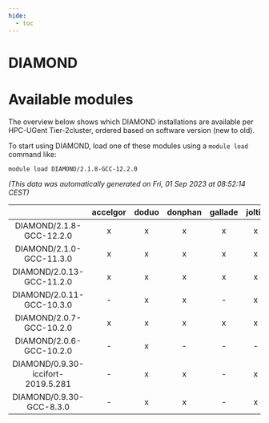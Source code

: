 ```yaml
---
hide:
  - toc
---
```


DIAMOND
=======

# Available modules


The overview below shows which DIAMOND installations are available per HPC-UGent Tier-2cluster, ordered based on software version (new to old).

To start using DIAMOND, load one of these modules using a `module load` command like:

```shell
module load DIAMOND/2.1.8-GCC-12.2.0
```

*(This data was automatically generated on Fri, 01 Sep 2023 at 08:52:14 CEST)*  

| |accelgor|doduo|donphan|gallade|joltik|skitty|swalot|victini|
| :---: | :---: | :---: | :---: | :---: | :---: | :---: | :---: | :---: |
|DIAMOND/2.1.8-GCC-12.2.0|x|x|x|x|x|x|x|x|
|DIAMOND/2.1.0-GCC-11.3.0|x|x|x|x|x|x|x|x|
|DIAMOND/2.0.13-GCC-11.2.0|x|x|x|x|x|x|x|x|
|DIAMOND/2.0.11-GCC-10.3.0|-|x|x|-|x|x|x|x|
|DIAMOND/2.0.7-GCC-10.2.0|x|x|x|x|x|x|x|x|
|DIAMOND/2.0.6-GCC-10.2.0|-|x|-|-|-|-|-|-|
|DIAMOND/0.9.30-iccifort-2019.5.281|-|x|x|-|x|x|-|x|
|DIAMOND/0.9.30-GCC-8.3.0|-|x|x|-|x|x|-|x|
